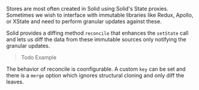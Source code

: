 Stores are most often created in Solid using Solid's State proxies. Sometimes we wish to interface with immutable libraries like Redux, Apollo, or XState and need to perform granular updates against these.

Solid provides a diffing method `reconcile` that enhances the `setState` call and lets us diff the data from these immutable sources only notifying the granular updates.

> Todo Example

The behavior of reconcile is coonfigurable. A custom `key` can be set and there is a `merge` option which ignores structural cloning and only diff the leaves.